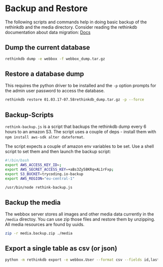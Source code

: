 # Backup and Restore

The following scripts and commands help in doing basic backup of the rethinkdb and the media directory.
Consider reading the rethinkdb documentation about data migration: [Docs](https://www.rethinkdb.com/docs/migration/)

## Dump the current database

```bash
rethinkdb dump -e webbox -f webbox_dump.tar.gz
```

## Restore a database dump

This requires the python driver to be installed and the `-p` option prompts for the admin user password to access the database.

```bash
rethinkdb restore 01.03.17-07.58rethinkdb_dump.tar.gz -p --force
```

## Backup-Scripts

`rethink-backup.js` is a script that backups the rethinkdb dump every 6 hours to an amazon S3. The script uses a couple of deps - install them with `npm install aws-sdk alter dateformat`.

The script expects a couple of amazon env variables to be set. Use a shell script to set them and then launch the backup script:

```bash
#!/bin/bash
export AWS_ACCESS_KEY_ID=;
export AWS_SECRET_ACCESS_KEY=+aBs3Zy58KRq+AL1rFxp;
export S3_BUCKET=trycoding.io-backup
export AWS_REGION="eu-central-1"

/usr/bin/node rethink-backup.js

```

## Backup the media

The webbox server stores all images and other media data currently in the `/media` directoy. You can use zip those files and restore them by unzipping. All media resources are found by uuids.

```bash
zip -r media.backup.zip ./media
```

## Export a single table as csv (or json)

```bash
python -m rethinkdb export -e webbox.User --format csv --fields id,lastLogin,createdAt -p -d ./dbexport
```